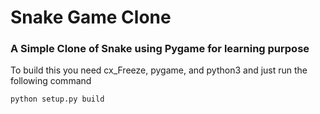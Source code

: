 # Snake Game Clone

### A Simple Clone of Snake using Pygame for learning purpose

To build this you need cx_Freeze, pygame, and python3 and just run the following command

```python
python setup.py build
```


